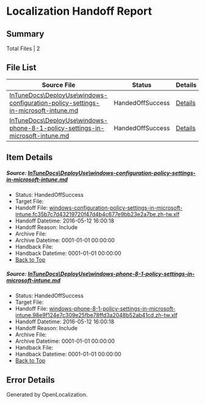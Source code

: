 # <a name='report-top'></a> Localization Handoff Report

## Summary
 Total Files | 2

## File List
 Source File | Status | Details 
 ----------- | ------ | ------- 
 [InTuneDocs\DeployUse\windows-configuration-policy-settings-in-microsoft-intune.md](https://github.com/Microsoft/IntuneDocs-pr/blob/a280fcbecf82e6ff27e40d2d53331b3988953ff7/InTuneDocs/DeployUse/windows-configuration-policy-settings-in-microsoft-intune.md) | HandedOffSuccess | [Details](#aa62528e588b0579669ab8d115766efd72e6f9b2253)
 [InTuneDocs\DeployUse\windows-phone-8-1-policy-settings-in-microsoft-intune.md](https://github.com/Microsoft/IntuneDocs-pr/blob/a280fcbecf82e6ff27e40d2d53331b3988953ff7/InTuneDocs/DeployUse/windows-phone-8-1-policy-settings-in-microsoft-intune.md) | HandedOffSuccess | [Details](#fe685da41bb5379526bdc28c2f9cceb6b7800703254)

## Item Details
##### <a name='aa62528e588b0579669ab8d115766efd72e6f9b2253'></a> Source: [InTuneDocs\DeployUse\windows-configuration-policy-settings-in-microsoft-intune.md](https://github.com/Microsoft/IntuneDocs-pr/blob/a280fcbecf82e6ff27e40d2d53331b3988953ff7/InTuneDocs/DeployUse/windows-configuration-policy-settings-in-microsoft-intune.md)
* Status: HandedOffSuccess
* Target File: 
* Handoff File: [windows-configuration-policy-settings-in-microsoft-intune.fc35b7c7d43219720f47d4b4c677e9bb23e2a7be.zh-tw.xlf](https://github.com/Microsoft/EM.handoff/blob/64b52518e4f0cc7a671dcd5971b50155275701e0/ol-handoff/Microsoft/IntuneDocs-pr.zh-tw/master/windows-configuration-policy-settings-in-microsoft-intune.fc35b7c7d43219720f47d4b4c677e9bb23e2a7be.zh-tw.xlf)
* Handoff Datetime: 2016-05-12 16:00:18
* Handoff Reason: Include
* Archive File: 
* Archive Datetime: 0001-01-01 00:00:00
* Handback File: 
* Handback Datetime: 0001-01-01 00:00:00
* [Back to Top](#report-top)

##### <a name='fe685da41bb5379526bdc28c2f9cceb6b7800703254'></a> Source: [InTuneDocs\DeployUse\windows-phone-8-1-policy-settings-in-microsoft-intune.md](https://github.com/Microsoft/IntuneDocs-pr/blob/a280fcbecf82e6ff27e40d2d53331b3988953ff7/InTuneDocs/DeployUse/windows-phone-8-1-policy-settings-in-microsoft-intune.md)
* Status: HandedOffSuccess
* Target File: 
* Handoff File: [windows-phone-8-1-policy-settings-in-microsoft-intune.98e9f124e7c309e25fbe78ffd3a2048b52ab41cd.zh-tw.xlf](https://github.com/Microsoft/EM.handoff/blob/64b52518e4f0cc7a671dcd5971b50155275701e0/ol-handoff/Microsoft/IntuneDocs-pr.zh-tw/master/windows-phone-8-1-policy-settings-in-microsoft-intune.98e9f124e7c309e25fbe78ffd3a2048b52ab41cd.zh-tw.xlf)
* Handoff Datetime: 2016-05-12 16:00:18
* Handoff Reason: Include
* Archive File: 
* Archive Datetime: 0001-01-01 00:00:00
* Handback File: 
* Handback Datetime: 0001-01-01 00:00:00
* [Back to Top](#report-top)


## Error Details

Generated by OpenLocalization.
